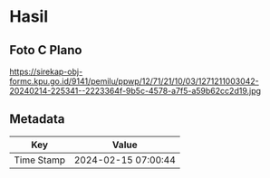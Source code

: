 # Hasil

## Foto C Plano

https://sirekap-obj-formc.kpu.go.id/9141/pemilu/ppwp/12/71/21/10/03/1271211003042-20240214-225341--2223364f-9b5c-4578-a7f5-a59b62cc2d19.jpg


## Metadata

| Key        | Value               |
| ---------- | ------------------- |
| Time Stamp | 2024-02-15 07:00:44 |



